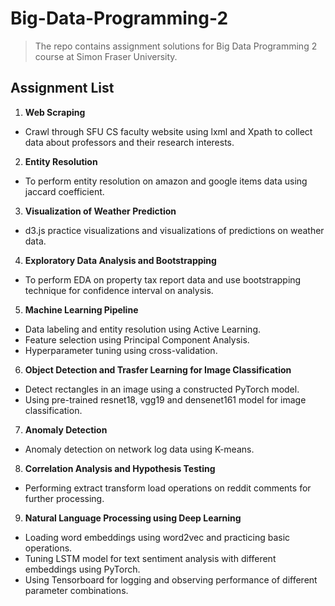 # Big-Data-Programming-2

>The repo contains assignment solutions for Big Data Programming 2 course at Simon Fraser University.

## Assignment List
1. **Web Scraping**     
- Crawl through SFU CS faculty website using lxml and Xpath to collect data about professors and their research interests.    
2. **Entity Resolution**    
- To perform entity resolution on amazon and google items data using jaccard coefficient.    
3. **Visualization of Weather Prediction**  
- d3.js practice visualizations and visualizations of predictions on weather data.    
4. **Exploratory Data Analysis and Bootstrapping**   
- To perform EDA on property tax report data and use bootstrapping technique for confidence interval on analysis.   
5. **Machine Learning Pipeline**
- Data labeling and entity resolution using Active Learning.    
- Feature selection using Principal Component Analysis.    
- Hyperparameter tuning using cross-validation.    
6. **Object Detection and Trasfer Learning for Image Classification**    
- Detect rectangles in an image using a constructed PyTorch model.    
- Using pre-trained resnet18, vgg19 and densenet161 model for image classification.    
7. **Anomaly Detection**   
- Anomaly detection on network log data using K-means.    
8. **Correlation Analysis and Hypothesis Testing**   
- Performing extract transform load operations on reddit comments for further processing.     
9. **Natural Language Processing using Deep Learning**    
- Loading word embeddings using word2vec and practicing basic operations.    
- Tuning LSTM model for text sentiment analysis with different embeddings using PyTorch.    
- Using Tensorboard for logging and observing performance of different parameter combinations.
